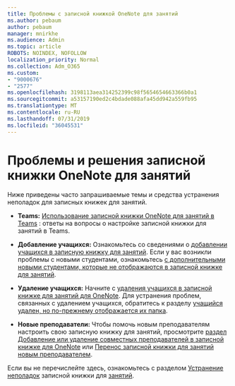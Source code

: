 ```yaml
---
title: Проблемы с записной книжкой OneNote для занятий
ms.author: pebaum
author: pebaum
manager: mnirkhe
ms.audience: Admin
ms.topic: article
ROBOTS: NOINDEX, NOFOLLOW
localization_priority: Normal
ms.collection: Adm_O365
ms.custom:
- "9000676"
- "2577"
ms.openlocfilehash: 3198113aea314252399c98f5654654663366b0a1
ms.sourcegitcommit: a53157190ed2c4bdade088afa45dd942a559fb95
ms.translationtype: MT
ms.contentlocale: ru-RU
ms.lasthandoff: 07/31/2019
ms.locfileid: "36045531"
---
```

# <a name="onenote-class-notebook-issues-and-resolutions"></a>Проблемы и решения записной книжки OneNote для занятий

Ниже приведены часто запрашиваемые темы и средства устранения неполадок для записных книжек для занятий.

- **Teams:** [Использование записной книжки OneNote для занятий в Teams](https://support.office.com/article/bd77f11f-27cd-4d41-bfbd-2b11799f1440) : ответы на вопросы о настройке записной книжки для занятий в Teams.

- **Добавление учащихся:** Ознакомьтесь со сведениями о [добавлении учащихся в записную книжку для занятий](https://support.office.com/article/149882af-506a-4689-9fee-39309b97aae8). Если у вас возникли проблемы с новыми студентами, ознакомьтесь [с дополнительными новыми студентами, которые не отображаются в записной книжке для занятий](https://support.office.com/article/4da02c45-b435-4af1-921b-51b8ee40e1c9).

- **Удаление учащихся:** Начните с [удаления учащихся в записной книжке для занятий для OneNote](https://support.office.com/article/86dcf019-408f-4de8-8055-eb61f1578c3c). Для устранения проблем, связанных с удалением учащихся, обратитесь к разделу [учащийся удален, но по-прежнему отображается их папка](https://support.office.com/article/0ed81eaa-c14a-436f-bb6f-ce95f130cc71).

- **Новые преподаватели:** Чтобы помочь новым преподавателям настроить свою записную книжку для занятий, просмотрите [раздел Добавление или удаление совместных преподавателей в записной книжке для OneNote](https://support.office.com/en-us/article/fdcb870b-49a7-4a14-9ea6-d817f88026f8) или [Перенос записной книжки для занятий новым преподавателем](https://support.office.com/article/84ef5d4a-0eec-4d5b-bc22-1317bc3b9027).

Если вы не перечислейте здесь, ознакомьтесь с разделом [Устранение неполадок](https://support.office.com/article/class-notebook-ee70aff9-52e8-449f-be6a-7cbc1d65eaea#ID0EAABAAA=Manage&ID0EABAAA=Troubleshoot) записной книжки для [занятий](https://support.office.com/article/class-notebook-ee70aff9-52e8-449f-be6a-7cbc1d65eaea). 


